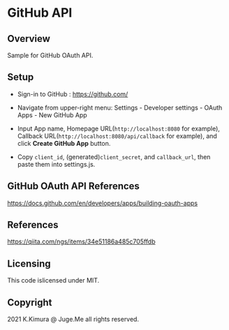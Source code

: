 # GitHub API

## Overview

Sample for GitHub OAuth API.


## Setup

- Sign-in to GitHub : https://github.com/

- Navigate from upper-right menu: Settings - Developer settings - OAuth Apps - New GitHub App

- Input App name, Homepage URL(`http://localhost:8080` for example), Callback URL(`http://localhost:8080/api/callback` for example), and click **Create GitHub App** button. 

- Copy `client_id`, (generated)`client_secret`, and `callback_url`, then paste them into settings.js.


## GitHub OAuth API References

https://docs.github.com/en/developers/apps/building-oauth-apps


## References

https://qiita.com/ngs/items/34e51186a485c705ffdb


## Licensing

This code islicensed under MIT.


## Copyright

2021 K.Kimura @ Juge.Me all rights reserved.

